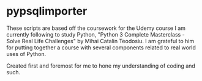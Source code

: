 # pypsqlimporter

These scripts are based off the coursework for the Udemy course I am currently following to study Python, "Python 3 Complete Masterclass - Solve Real Life Challenges" by Mihai Catalin Teodosiu.
I am grateful to him for putting together a course with several components related to real world uses of Python.

Created first and foremost for me to hone my understanding of coding and such.
